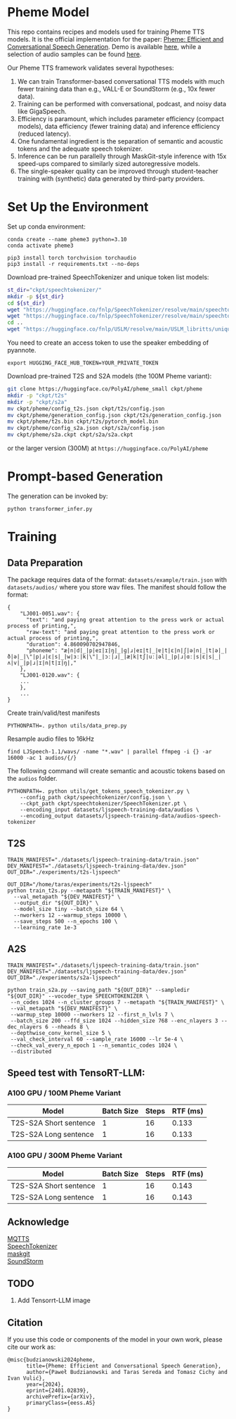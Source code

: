 # Pheme Model

This repo contains recipes and models used for training Pheme TTS models. It is the official implementation for the
paper: [Pheme: Efficient and Conversational Speech Generation](https://arxiv.org/pdf/2401.02839.pdf). Demo is
available [here](https://huggingface.co/spaces/PolyAI/pheme), while a selection of audio samples can be
found [here](https://polyai-ldn.github.io/pheme/).

Our Pheme TTS framework validates several hypotheses:

1. We can train Transformer-based conversational TTS models with much fewer training data than e.g., VALL-E or
   SoundStorm (e.g., 10x fewer data).
2. Training can be performed with conversational, podcast, and noisy data like GigaSpeech.
3. Efficiency is paramount, which includes parameter efficiency (compact models), data efficiency (fewer training data)
   and inference efficiency (reduced latency).
4. One fundamental ingredient is the separation of semantic and acoustic tokens and the adequate speech tokenizer.
5. Inference can be run parallelly through MaskGit-style inference with 15x speed-ups compared to similarly sized
   autoregressive models.
6. The single-speaker quality can be improved through student-teacher training with (synthetic) data generated by
   third-party providers.

# Set Up the Environment

Set up conda environment:

``` 
conda create --name pheme3 python=3.10
conda activate pheme3

pip3 install torch torchvision torchaudio
pip3 install -r requirements.txt --no-deps
```

Download pre-trained SpeechTokenizer and unique token list models:

``` bash
st_dir="ckpt/speechtokenizer/"
mkdir -p ${st_dir}
cd ${st_dir}
wget "https://huggingface.co/fnlp/SpeechTokenizer/resolve/main/speechtokenizer_hubert_avg/SpeechTokenizer.pt"
wget "https://huggingface.co/fnlp/SpeechTokenizer/resolve/main/speechtokenizer_hubert_avg/config.json" 
cd ..
wget "https://huggingface.co/fnlp/USLM/resolve/main/USLM_libritts/unique_text_tokens.k2symbols" 
```

You need to create an access token to use the speaker embedding of pyannote.

```
export HUGGING_FACE_HUB_TOKEN=YOUR_PRIVATE_TOKEN
```

Download pre-trained T2S and S2A models (the 100M Pheme variant):

``` bash
git clone https://huggingface.co/PolyAI/pheme_small ckpt/pheme
mkdir -p "ckpt/t2s"
mkdir -p "ckpt/s2a"
mv ckpt/pheme/config_t2s.json ckpt/t2s/config.json
mv ckpt/pheme/generation_config.json ckpt/t2s/generation_config.json
mv ckpt/pheme/t2s.bin ckpt/t2s/pytorch_model.bin
mv ckpt/pheme/config_s2a.json ckpt/s2a/config.json
mv ckpt/pheme/s2a.ckpt ckpt/s2a/s2a.ckpt
```

or the larger version (300M) at `https://huggingface.co/PolyAI/pheme`

# Prompt-based Generation

The generation can be invoked by:

```
python transformer_infer.py
```

# Training

## Data Preparation

The package requires data of the format: `datasets/example/train.json` with `datasets/audios/` where you store wav
files.
The manifest should follow the format:

```
{
    "LJ001-0051.wav": {
      "text": "and paying great attention to the press work or actual process of printing,",
      "raw-text": "and paying great attention to the press work or actual process of printing,",
      "duration": 4.860090702947846,
      "phoneme": "æ|n|d|_|p|eɪ|ɪ|ŋ|_|ɡ|ɹ|eɪ|t|_|ɐ|t|ɛ|n|ʃ|ə|n|_|t|ə|_|ð|ə|_|\"|p|ɹ|ɛ|s|_|w|ɜː|k|\"|_|ɔː|ɹ|_|æ|k|tʃ|uː|əl|_|p|ɹ|ɑː|s|ɛ|s|_|ʌ|v|_|p|ɹ|ɪ|n|t|ɪ|ŋ|,"
    },
    "LJ001-0120.wav": {
    ...
    },
    ...
}

```
Create train/valid/test manifests
```
PYTHONPATH=. python utils/data_prep.py
```
Resample audio files to 16kHz
```
find LJSpeech-1.1/wavs/ -name "*.wav" | parallel ffmpeg -i {} -ar 16000 -ac 1 audios/{/}
```
The following command will create semantic and acoustic tokens based on the `audios` folder.

```
PYTHONPATH=. python utils/get_tokens_speech_tokenizer.py \
    --config_path ckpt/speechtokenizer/config.json \
    --ckpt_path ckpt/speechtokenizer/SpeechTokenizer.pt \
    --encoding_input datasets/ljspeech-training-data/audios \
    --encoding_output datasets/ljspeech-training-data/audios-speech-tokenizer
```

## T2S

```
TRAIN_MANIFEST="./datasets/ljspeech-training-data/train.json"
DEV_MANIFEST="./datasets/ljspeech-training-data/dev.json"
OUT_DIR="./experiments/t2s-ljspeech"

OUT_DIR="/home/taras/experiments/t2s-ljspeech"
python train_t2s.py --metapath "${TRAIN_MANIFEST}" \
  --val_metapath "${DEV_MANIFEST}" \
  --output_dir "${OUT_DIR}" \
  --model_size tiny --batch_size 64 \
  --nworkers 12 --warmup_steps 10000 \
  --save_steps 500 --n_epochs 100 \
  --learning_rate 1e-3
```

## A2S

```
TRAIN_MANIFEST="./datasets/ljspeech-training-data/train.json"
DEV_MANIFEST="./datasets/ljspeech-training-data/dev.json"
OUT_DIR="./experiments/s2a-ljspeech"

python train_s2a.py --saving_path "${OUT_DIR}" --sampledir "${OUT_DIR}" --vocoder_type SPEECHTOKENIZER \
 --n_codes 1024 --n_cluster_groups 7 --metapath "${TRAIN_MANIFEST}" \
 --val_metapath "${DEV_MANIFEST}" \
 --warmup_step 10000 --nworkers 12 --first_n_lvls 7 \
 --batch_size 200 --ffd_size 1024 --hidden_size 768 --enc_nlayers 3 --dec_nlayers 6 --nheads 8 \
 --depthwise_conv_kernel_size 5 \
 --val_check_interval 60 --sample_rate 16000 --lr 5e-4 \
 --check_val_every_n_epoch 1 --n_semantic_codes 1024 \
 --distributed

```

## Speed test with TensoRT-LLM:

### A100 GPU / 100M Pheme Variant

| Model                  | Batch Size | Steps | RTF (ms) |
|------------------------|------------|-------|----------|
| T2S-S2A Short sentence | 1          | 16    | 0.133    |
| T2S-S2A Long sentence  | 1          | 16    | 0.133    |

### A100 GPU / 300M Pheme Variant

| Model                  | Batch Size | Steps | RTF (ms) |
|------------------------|------------|-------|----------|
| T2S-S2A Short sentence | 1          | 16    | 0.143    |
| T2S-S2A Long sentence  | 1          | 16    | 0.143    |

## Acknowledge

[MQTTS](https://github.com/b04901014/MQTTS)\
[SpeechTokenizer](https://github.com/ZhangXInFD/soundstorm-speechtokenizer)\
[maskgit](https://github.com/google-research/maskgit)\
[SoundStorm](https://github.com/lifeiteng/SoundStorm)

## TODO

1. Add Tensorrt-LLM image

## Citation

If you use this code or components of the model in your own work, please cite our work as:

```Tex
@misc{budzianowski2024pheme,
      title={Pheme: Efficient and Conversational Speech Generation}, 
      author={Paweł Budzianowski and Taras Sereda and Tomasz Cichy and Ivan Vulić},
      year={2024},
      eprint={2401.02839},
      archivePrefix={arXiv},
      primaryClass={eess.AS}
}
```
